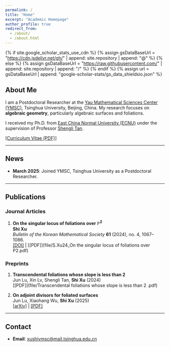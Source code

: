 ```yaml
---
permalink: /
title: "Home"
excerpt: "Academic Homepage"
author_profile: true
redirect_from: 
  - /about/
  - /about.html
---
```


{% if site.google_scholar_stats_use_cdn %}
{% assign gsDataBaseUrl = "https://cdn.jsdelivr.net/gh/" | append: site.repository | append: "@" %}
{% else %}
{% assign gsDataBaseUrl = "https://raw.githubusercontent.com/" | append: site.repository | append: "/" %}
{% endif %}
{% assign url = gsDataBaseUrl | append: "google-scholar-stats/gs_data_shieldsio.json" %}

<span class='anchor' id='about-me'></span>

## About Me

I am a Postdoctoral Researcher at the [Yau Mathematical Sciences Center (YMSC)](https://ymsc.tsinghua.edu.cn), Tsinghua University, Beijing, China. My research focuses on **algebraic geometry**, particularly algebraic surfaces and foliations.  

I received my Ph.D. from [East China Normal University (ECNU)](https://math.ecnu.edu.cn) under the supervision of Professor [Shengli Tan](https://math.ecnu.edu.cn/~sltan/).  

[[Curriculum Vitae (PDF)]](file/CV_of_Shi_Xu_徐识_.pdf)  

---

## News  
- **March 2025**: Joined YMSC, Tsinghua University as a Postdoctoral Researcher.  

---

## Publications  

### Journal Articles  
1. **On the singular locus of foliations over $\mathbb{P}^2$**  
   **Shi Xu**  
   *Bulletin of the Korean Mathematical Society* **61** (2024), no. 4, 1067–1086.  
   [[DOI]](https://doi.org/10.4134/BKMS.b230611) | [[PDF]](file/S.Xu24_On the singular locus of foliations over P2.pdf)  

### Preprints  
1. **Transcendental foliations whose slope is less than 2**  
   Jun Lu, Xin Lv, Shengli Tan, **Shi Xu** (2024)  
   [[PDF]](file/Transcendental foliations whose slope is less than 2 .pdf)  

2. **On adjoint divisors for foliated surfaces**  
   Jun Lu, Xiaohang Wu, **Shi Xu** (2025)  
   [[arXiv]](https://arxiv.org/abs/2501.00470) | [[PDF]](https://arxiv.org/pdf/2501.00470)  

---
<span class='anchor' id='contact'></span>  <!-- 新增这行 -->
## Contact  
- **Email**: xushiymsc@mail.tsinghua.edu.cn  
